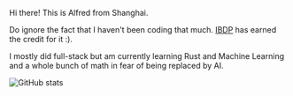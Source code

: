 Hi there! This is Alfred from Shanghai.

Do ignore the fact that I haven't been coding that much. [IBDP](https://www.ibo.org/programmes/diploma-programme/) has earned the credit for it :). 

I mostly did full-stack but am currently learning Rust and Machine Learning and a whole bunch of math in fear of being replaced by AI.

![GitHub stats](https://github-readme-stats.vercel.app/api?username=alfredzimmer&show_icons=true&theme=radical)

